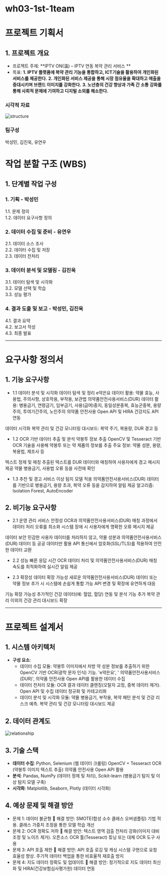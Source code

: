 # wh03-1st-1team

# 프로젝트 기획서

## 1. 프로젝트 개요
- 프로젝트 주제: **IPTV ON(溫) – IPTV 연동 복약 관리 서비스 **
- 목표:
  **1. IPTV 플랫폼에 복약 관리 기능을 통합하고, ICT기술을 활용하여 개인화된 서비스를 제공한다.**
  **2. 개인화된 서비스 제공을 통해 시장 점유율을 확대하고 매출을 증대시키며 브랜드 이미지를 강화한다.**
  **3. 노년층의 건강 향상과 가족 간 소통 강화를 통해 사회적 문제에 기여하고 디지털 소외를 해소한다.**
  
### 시각적 자료
![structure](https://github.com/user-attachments/assets/7c962c3c-ddeb-49fb-9b1d-c3a7b1511193)

### 팀구성
박성민, 김진욱, 유연우

# 작업 분할 구조 (WBS)

## 1. 단계별 작업 구성
### 1. 기획 - 박성민
1.1. 문제 정의  
1.2. 데이터 요구사항 정의  

### 2. 데이터 수집 및 준비 - 유연우
2.1. 데이터 소스 조사  
2.2. 데이터 수집 및 저장  
2.3. 데이터 전처리  

### 3. 데이터 분석 및 모델링 - 김진욱
3.1. 데이터 탐색 및 시각화  
3.2. 모델 선택 및 학습  
3.3. 성능 평가  

### 4. 결과 도출 및 보고 - 박성민, 김진욱
4.1. 결과 요약  
4.2. 보고서 작성  
4.3. 최종 발표

  ------------------------------

# 요구사항 정의서

## 1. 기능 요구사항
- 1.1	데이터 분석 및 시각화
데이터 탐색 및 정리
e약은요 데이터 활용: 약물 효능, 사용법, 주의사항, 상호작용, 부작용, 보관법
의약품안전사용서비스(DUR) 데이터 활용: 병용금기, 연령금기, 임부금기, 사용(급여)중지, 동일성분중복, 효능군중복, 용량주의, 투여기간주의, 노인주의
의약품 안전사용 Open API 및 HIRA 건강지도 API 연동

데이터 시각화
복약 관리 및 건강 모니터링 대시보드: 복약 주기, 복용량, DUR 경고 등

- 1.2	OCR 기반 데이터 추출 및 분석
약봉투 정보 추출
OpenCV 및 Tesseract 기반 OCR 기술을 사용해 약봉투 또는 약 제품의 정보를 추출
주요 정보: 약물 성분, 용량, 복용법, 제조사 등

텍스트 정제 및 매칭
추출된 텍스트를 DUR 데이터와 매칭하여 사용자에게 경고 메시지 제공
약물 병용금기, 사용법 오류 등을 사전에 확인

- 1.3	추천 및 경고 서비스
이상 탐지 모델 적용
의약품안전사용서비스(DUR) 데이터를 기반으로 병용금기, 용량 초과, 복약 오류 등을 감지하여 알림 제공
알고리즘: Isolation Forest, AutoEncoder


## 2. 비기능 요구사항
- 2.1	운영 관리
서비스 안정성
OCR과 의약품안전사용서비스(DUR) 매칭 과정에서 데이터 처리 오류를 최소화
시스템 장애 시 사용자에게 명확한 오류 메시지 제공

데이터 보안
민감한 사용자 데이터를 처리하지 않고, 약물 성분과 의약품안전사용서비스(DUR) 데이터 등 공공 데이터만 활용
API 통신에서 암호화(SSL/TLS)를 적용하여 안전한 데이터 교환

- 2.2	성능
빠른 응답 시간
OCR 데이터 처리 및 의약품안전사용서비스(DUR) 매칭 속도를 최적화하여 실시간 알림 제공

- 2.3	확장성
데이터 확장 가능성
새로운 의약품안전사용서비스(DUR) 데이터 또는 약물 정보 추가 시 시스템에 손쉽게 통합 가능
API 변경 및 확장에 유연하게 대응

기능 확장 가능성
추가적인 건강 데이터(예: 혈압, 혈당) 연동 및 분석 기능 추가
복약 관리 이외의 건강 관리 대시보드 확장


----------------------------

# 프로젝트 설계서

## 1. 시스템 아키텍처
- **구성 요소**:
  - 데이터 수집 모듈: 약봉투 이미지에서 처방 약 성분 정보를 추출하기 위한 OpenCV 기반 OCR(광학 문자 인식) 기능. 'e약은요', ' 의약품안전사용서비스(DUR)', 의약품 안전사용 Open API를 활용한 데이터 수집
  - 데이터 전처리 모듈: OCR 결과 데이터 클렌징(오탈자 교정, 중복 데이터 제거). Open API 및 수집 데이터 정규화 및 카테고리화
  - 데이터 분석 및 시각화 모듈: 약물 병용금기, 부작용, 복약 패턴 분석 및 건강 리스크 예측. 복약 관리 및 건강 모니터링 대시보드 제공

## 2. 데이터 관계도
![relationship](https://github.com/user-attachments/assets/5c278a80-d43b-4fcc-8db1-66f14bddf056)

## 3. 기술 스택
- **데이터 수집**: Python, Selenium (웹 데이터 크롤링) OpenCV + Tesseract OCR (약봉투 이미지 텍스트 추출) 의약품 안전사용 Open API 활용
- **분석**: Pandas, NumPy (데이터 정제 및 처리), Scikit-learn (병용금기 탐지 및 이상 탐지 모델 구축)
- **시각화**: Matplotlib, Seaborn, Plotly (데이터 시각화)

## 4. 예상 문제 및 해결 방안
- 문제 1: 데이터 불균형  해결 방안: SMOTE(합성 소수 클래스 오버샘플링) 기법 적용. 클래스 가중치 조정을 통한 모델 학습 개선
- 문제 2: OCR 정확도 저하  해결 방안: 텍스트 영역 검출 전처리 강화(이미지 대비 조정 및 노이즈 제거). 오픈소스 OCR 툴(Tesseract) 튜닝 또는 대체 OCR 도구 사용
- 문제 3: API 호출 제한  해결 방안: API 호출 로깅 및 캐싱 시스템 구현으로 요청 효율성 향상. 주기적 데이터 백업을 통한 비효율적 재호출 방지
- 문제 4: 지도 데이터 정확도 및 업데이트  해결 방안: 정기적으로 지도 데이터 최신화 및 HIRA(건강보험심사평가원) 데이터 연동

